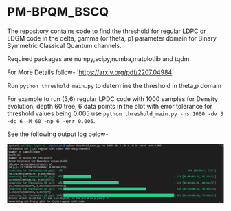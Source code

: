 # PM-BPQM_BSCQ

The repository contains code to find the threshold for regular LDPC or LDGM code in the delta, gamma (or theta, p) parameter domain
for Binary Symmetric Classical Quantum channels.

Required packages are numpy,scipy,numba,matplotlib and tqdm.

For More Details follow- 'https://arxiv.org/pdf/2207.04984'

Run `python threshold_main.py` to determine the threshold in theta,p domain

For example to run (3,6) regular LPDC code with 1000 samples for Density evolution, depth 60 tree, 6 data points in the plot with error tolerance for threshold values being 0.005
use `python threshold_main.py -ns 1000 -dv 3 -dc 6 -M 60 -np 6 -err 0.005`.

See the following output log below-


![Screenshot](./images/output_log.png)
